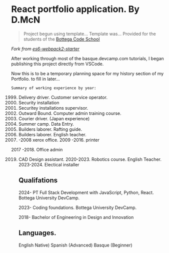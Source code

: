 # React portfolio application. By D.McN

> Project begun using template... 
Template was... Provided for the students of the [Bottega Code School](https://bottega.tech/)

*Fork from [es6-webpack2-starter](https://github.com/micooz/es6-webpack2-starter)*

After working through most of the basque.devcamp.com tutorials, 
I began publishing this project directly from VSCode.


Now this is to be a temporary planning space for my history section of my Portfolio. to fill in later... 

    Summary of working experience by year: 
1999. Delivery driver. Customer service operator. 
2000. Security installation 
2001. Securitey installations supervisor.
2002. Outward Bound. Computer admin training course.
2003. Courier driver. (Japan experience) 
2004. Summer camp. Data Entry.  
2005. Builders laborer. Rafting guide.
2006. Builders laborer. English teacher. 
2007. -2008 xerox office.
2009 -2016. printer

2017 -2018. Office admin

2019. CAD Design assistant. 
2020-2023. Robotics course. English Teacher.
2023-2024. Electical installer


      ## Qualifations 
      
      2024- PT Full Stack Development with JavaScript, Python, React. Bottega University DevCamp. 

      2023- Coding foundations. Bottega University DevCamp.

      2018- Bachelor of Engineering in Design and Innovation



      ## Languages.
      English Native)
      Spanish (Advanced)
      Basque (Beginner)
      
